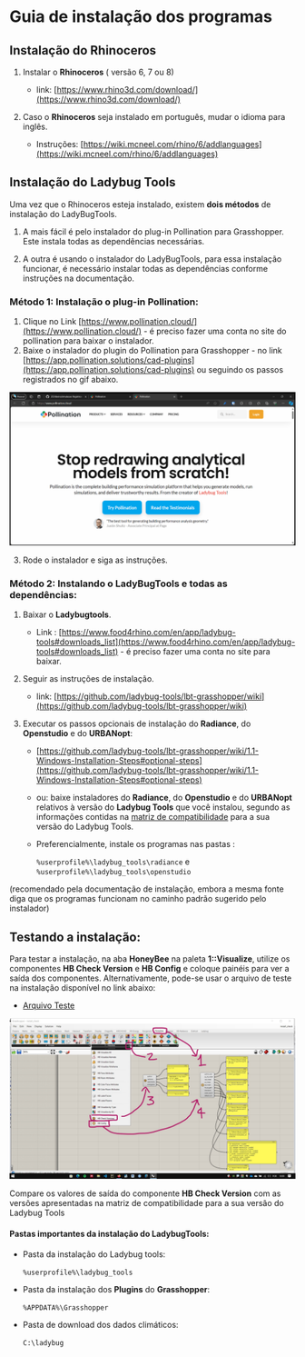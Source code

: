 # Guia de instalação dos programas

## Instalação do **Rhinoceros**

1. Instalar o **Rhinoceros** ( versão 6, 7 ou 8)
   - link: [https://www.rhino3d.com/download/](https://www.rhino3d.com/download/)

1. Caso o **Rhinoceros** seja instalado em português, mudar o idioma para inglês.
   - Instruções: [https://wiki.mcneel.com/rhino/6/addlanguages](https://wiki.mcneel.com/rhino/6/addlanguages)


## Instalação do Ladybug Tools

Uma vez que o Rhinoceros esteja instalado, existem **dois métodos** de instalação do LadyBugTools.

1. A mais fácil é pelo instalador do plug-in Pollination para Grasshopper. Este instala todas as dependências necessárias.

2. A outra é usando o instalador do LadyBugTools, para essa instalação funcionar, é necessário instalar todas as dependências conforme instruções na documentação.

### Método 1: Instalação o plug-in Pollination:

1. Clique no Link [https://www.pollination.cloud/](https://www.pollination.cloud/) - é preciso fazer uma conta no site do pollination para baixar o instalador.
2. Baixe o instalador do plugin do Pollination para Grasshopper - no link [https://app.pollination.solutions/cad-plugins](https://app.pollination.solutions/cad-plugins) ou seguindo os passos registrados no gif abaixo.

![Pollination install](pollination_install.gif)

3. Rode o instalador e siga as instruções.



### Método 2: Instalando o LadyBugTools e todas as dependências:

1. Baixar o **Ladybugtools**.
   - Link : [https://www.food4rhino.com/en/app/ladybug-tools#downloads_list](https://www.food4rhino.com/en/app/ladybug-tools#downloads_list) - é preciso fazer uma conta no site para baixar.
  
1. Seguir as instruções de instalação.
   - link: [https://github.com/ladybug-tools/lbt-grasshopper/wiki](https://github.com/ladybug-tools/lbt-grasshopper/wiki)

2. Executar os passos opcionais de instalação do **Radiance**, do **Openstudio** e do **URBANopt**:
   - [https://github.com/ladybug-tools/lbt-grasshopper/wiki/1.1-Windows-Installation-Steps#optional-steps](https://github.com/ladybug-tools/lbt-grasshopper/wiki/1.1-Windows-Installation-Steps#optional-steps)
   - ou: baixe instaladores do **Radiance**, do **Openstudio** e do **URBANopt** relativos à versão do **Ladybug Tools** que você instalou, segundo as informações contidas na [matriz de compatibilidade](https://github.com/ladybug-tools/lbt-grasshopper/wiki/1.4-Compatibility-Matrix) para a sua versão do Ladybug Tools.

   - Preferencialmente, instale os programas nas pastas : <br>
  
      ``` %userprofile%\ladybug_tools\radiance ``` e
      ``` %userprofile%\ladybug_tools\openstudio ``` 
  
  (recomendado pela documentação de instalação, embora a mesma fonte diga que os programas funcionam no caminho padrão sugerido pelo instalador)

## Testando a instalação:

Para testar a instalação, na aba **HoneyBee** na paleta **1::Visualize**, utilize os componentes **HB Check Version** e **HB Config** e coloque painéis para ver a saída dos componentes. Alternativamente, pode-se usar o arquivo de teste na instalação disponível no link abaixo:

- [Arquivo Teste](./install_check.gh)

![Install_check](./Install_check.jpg)

Compare os valores de saída do componente **HB Check Version** com as versões apresentadas na matriz de compatibilidade para a sua versão do Ladybug Tools

#### Pastas importantes da instalação do LadybugTools:

- Pasta da instalação do Ladybug tools:
      
   ``` %userprofile%\ladybug_tools ```
- Pasta da instalação dos **Plugins** do **Grasshopper**:
      
   ``` %APPDATA%\Grasshopper ```
- Pasta de download dos dados climáticos:
      
   ``` C:\ladybug ```
